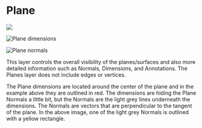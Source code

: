 # Plane

![](../.gitbook/assets/pl.gif)

![Plane dimensions](../.gitbook/assets/pl2.gif)

![Plane normals](../.gitbook/assets/pl3.gif)

This layer controls the overall visibility of the planes/surfaces and also more detailed information such as Normals, Dimensions, and Annotations. The Planes layer does not include edges or vertices.

The Plane dimensions are located around the center of the plane and in the example above they are outlined in red. The dimensions are hiding the Plane Normals a little bit, but the Normals are the light grey lines underneath the dimensions. The Normals are vectors that are perpendicular to the tangent of the plane. In the above image, one of the light grey Normals is outlined with a yellow rectangle.

